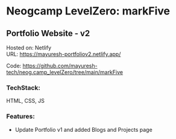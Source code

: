 # Neogcamp LevelZero: markFive

## Portfolio Website - v2

Hosted on: Netlify \
URL: https://mayuresh-portfoliov2.netlify.app/

Code: https://github.com/mayuresh-tech/neog.camp_levelZero/tree/main/markFive

### TechStack:
HTML, CSS, JS

### Features:
- Update Portfolio v1 and added Blogs and Projects page